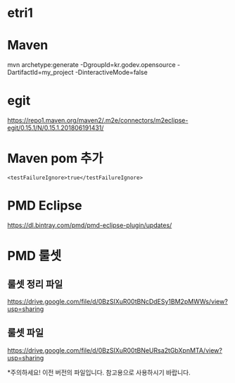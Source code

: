 # etri1

# Maven
mvn archetype:generate -DgroupId=kr.godev.opensource -DartifactId=my_project -DinteractiveMode=false


# egit
https://repo1.maven.org/maven2/.m2e/connectors/m2eclipse-egit/0.15.1/N/0.15.1.201806191431/

# Maven pom 추가
```
<testFailureIgnore>true</testFailureIgnore>
```

# PMD Eclipse 
https://dl.bintray.com/pmd/pmd-eclipse-plugin/updates/

# PMD 룰셋
## 룰셋 정리 파일
https://drive.google.com/file/d/0BzSIXuR00tBNcDdESy1BM2pMWWs/view?usp=sharing

## 룰셋 파일
https://drive.google.com/file/d/0BzSIXuR00tBNeURsa2tGbXpnMTA/view?usp=sharing

*주의하세요! 이전 버전의 파일입니다. 참고용으로 사용하시기 바랍니다.
